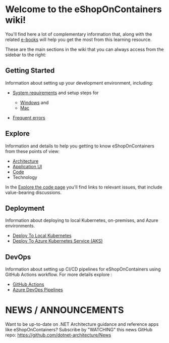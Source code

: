 # Welcome to the eShopOnContainers wiki!

You'll find here a lot of complementary information that, along with the related [e-books](eBooks) will help you get the most from this learning resource.

These are the main sections in the wiki that you can always access from the sidebar to the right:

## Getting Started

Information about setting up your development environment, including:

- [System requirements](System-requirements) and setup steps for

  - [Windows](Windows-setup) and
  - [Mac](Mac-setup)

- [Frequent errors](Frequent-errors)

## Explore

Information and details to help you getting to know eShopOnContainers from these points of view:

- [Architecture](Architecture)
- [Application UI](Explore-the-application)
- [Code](Explore-the-code)
- Technology

In the [Explore the code page](Explore-the-code) you'll find links to relevant issues, that include value-bearing discussions.

## Deployment

Information about deploying to local Kubernetes, on-premises, and Azure environments.

- [Deploy To Local Kubernetes](Deploy-to-Local-Kubernetes)
- [Deploy To Azure Kubernetes Service (AKS)](Deploy-to-Azure-Kubernetes-Service-(AKS))

## DevOps

Information about setting up CI/CD pipelines for eShopOnContainers using GitHub Actions workflow. For more details explore :

- [GitHub Actions](GitHub-Actions)
- [Azure DevOps Pipelines](Azure-DevOps-pipelines)

# NEWS / ANNOUNCEMENTS

Want to be up-to-date on .NET Architecture guidance and reference apps like eShopOnContainers? 
Subscribe by "WATCHING" this news GitHub repo: https://github.com/dotnet-architecture/News
